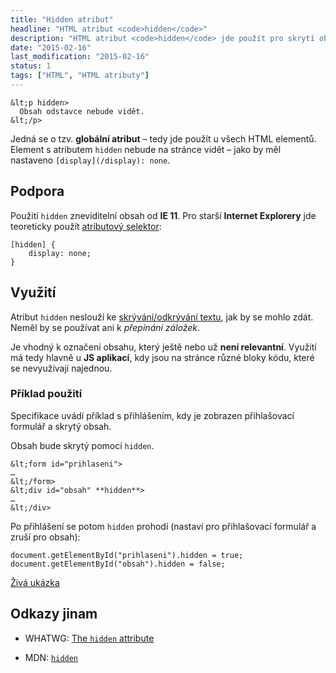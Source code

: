 ```yaml
---
title: "Hidden atribut"
headline: "HTML atribut <code>hidden</code>"
description: "HTML atribut <code>hidden</code> jde použít pro skrytí obsahu."
date: "2015-02-16"
last_modification: "2015-02-16"
status: 1
tags: ["HTML", "HTML atributy"]
---
```


```
&lt;p hidden>
  Obsah odstavce nebude vidět.
&lt;/p>
```

Jedná se o tzv. **globální atribut** – tedy jde použít u všech HTML elementů. Element s atributem `hidden` nebude na stránce vidět – jako by měl nastaveno `[display](/display): none`.

## Podpora

Použití `hidden` zneviditelní obsah od **IE 11**. Pro starší **Internet Explorery** jde teoreticky použít [atributový selektor](/css-selektory#atributovy):

```
[hidden] {
    display: none;
}
```

## Využití

Atribut `hidden` neslouží ke [skrývání/odkrývání textu](/zobrazit-skryt), jak by se mohlo zdát. Neměl by se používat ani k *přepínání záložek*.

Je vhodný k označení obsahu, který ještě nebo už **není relevantní**. Využití má tedy hlavně u **JS aplikací**, kdy jsou na stránce různé bloky kódu, které se nevyužívají najednou.

### Příklad použití

Specifikace uvádí příklad s přihlášením, kdy je zobrazen přihlašovací formulář a skrytý obsah.

Obsah bude skrytý pomocí `hidden`.

```
&lt;form id="prihlaseni">
…
&lt;/form>
&lt;div id="obsah" **hidden**>
…
&lt;/div>
```

Po přihlášení se potom `hidden` prohodí (nastaví pro přihlašovací formulář a zruší pro obsah):

```
document.getElementById("prihlaseni").hidden = true;
document.getElementById("obsah").hidden = false;
```

[Živá ukázka](http://kod.djpw.cz/kmkb)

## Odkazy jinam

  - WHATWG: [The `hidden` attribute](https://html.spec.whatwg.org/multipage/interaction.html#the-hidden-attribute)

  - MDN: [`hidden`](https://developer.mozilla.org/en-US/docs/Web/HTML/Global_attributes/hidden)